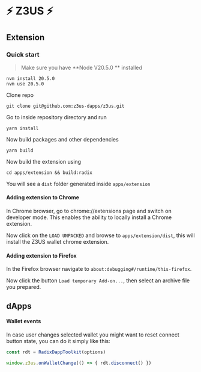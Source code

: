 # ⚡ Z3US ⚡

## Extension

### Quick start

> Make sure you have **Node V20.5.0 ** installed

```
nvm install 20.5.0
nvm use 20.5.0
```

Clone repo

```
git clone git@github.com:z3us-dapps/z3us.git
```

Go to inside repository directory and run

```
yarn install
```

Now build packages and other dependencies

```
yarn build
```

Now build the extension using

```
cd apps/extension && build:radix
```

You will see a `dist` folder generated inside `apps/extension`

#### Adding extension to Chrome

In Chrome browser, go to chrome://extensions page and switch on developer mode. This enables the ability to locally install a Chrome extension.

Now click on the `LOAD UNPACKED` and browse to `apps/extension/dist`, this will install the Z3US wallet chrome extension.

#### Adding extension to Firefox

In the Firefox browser navigate to `about:debugging#/runtime/this-firefox`.

Now click the button `Load temporary Add-on...`, then select an archive file you prepared.

## dApps

#### Wallet events

In case user changes selected wallet you might want to reset connect button state, you can do it simply like this:

```typescript
const rdt = RadixDappToolkit(options)

window.z3us.onWalletChange(() => { rdt.disconnect() })
```
